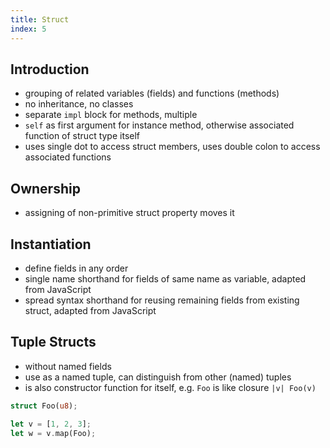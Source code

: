 ```yaml
---
title: Struct
index: 5
---
```


## Introduction

- grouping of related variables (fields) and functions (methods)
- no inheritance, no classes
- separate `impl` block for methods, multiple
- `self` as first argument for instance method, otherwise associated function of struct type itself
- uses single dot to access struct members, uses double colon to access associated functions



## Ownership

- assigning of non-primitive struct property moves it



## Instantiation

- define fields in any order
- single name shorthand for fields of same name as variable, adapted from JavaScript
- spread syntax shorthand for reusing remaining fields from existing struct, adapted from JavaScript



## Tuple Structs

- without named fields
- use as a named tuple, can distinguish from other (named) tuples
- is also constructor function for itself, e.g. `Foo` is like closure `|v| Foo(v)`

```rs
struct Foo(u8);

let v = [1, 2, 3];
let w = v.map(Foo);
```

